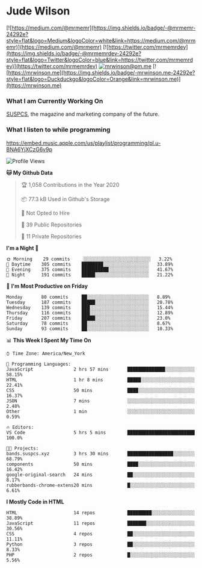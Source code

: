 # Jude Wilson
[![https://medium.com/@mrmemr](https://img.shields.io/badge/-@mrmemr-24292e?style=flat&logo=Medium&logoColor=white&link=https://medium.com/@mrmemr)](https://medium.com/@mrmemr)
[![https://twitter.com/mrmemrdev](https://img.shields.io/badge/-@mrmemrdev-24292e?style=flat&logo=Twitter&logoColor=blue&link=https://twitter.com/mrmemrdev)](https://twitter.com/mrmemrdev)
[![mrwinson@pm.me](https://img.shields.io/badge/-mrwinson@pm.me-24292e?style=flat&logo=ProtonMail&logoColor=Grey&link=mailto:mrwinson@pm.me)](mailto:mrwinson@pm.me)
[![https://mrwinson.me](https://img.shields.io/badge/-mrwinson.me-24292e?style=flat&logo=Duckduckgo&logoColor=Orange&link=mrwinson.me)](https://mrwinson.me) 

### What I am Currently Working On
[SUSPCS](https://suspcs.xyz), the magazine and marketing company of the future.

### What I listen to while programming
https://embed.music.apple.com/us/playlist/programming/pl.u-BNA6YjXCzG6v9p

<!--START_SECTION:waka-->
![Profile Views](http://img.shields.io/badge/Profile%20Views-1-blue)

**🐱 My Github Data** 

> 🏆 1,058 Contributions in the Year 2020
 > 
> 📦 77.3 kB Used in Github's Storage 
 > 
> 🚫 Not Opted to Hire
 > 
> 📜 39 Public Repositories
 > 
> 🔑 11 Private Repositories 

**I'm a Night 🦉** 

```text
🌞 Morning    29 commits     ░░░░░░░░░░░░░░░░░░░░░░░░░   3.22% 
🌆 Daytime    305 commits    ████████░░░░░░░░░░░░░░░░░   33.89% 
🌃 Evening    375 commits    ██████████░░░░░░░░░░░░░░░   41.67% 
🌙 Night      191 commits    █████░░░░░░░░░░░░░░░░░░░░   21.22%

```
📅 **I'm Most Productive on Friday** 

```text
Monday       80 commits     ██░░░░░░░░░░░░░░░░░░░░░░░   8.89% 
Tuesday      187 commits    █████░░░░░░░░░░░░░░░░░░░░   20.78% 
Wednesday    139 commits    ███░░░░░░░░░░░░░░░░░░░░░░   15.44% 
Thursday     116 commits    ███░░░░░░░░░░░░░░░░░░░░░░   12.89% 
Friday       207 commits    █████░░░░░░░░░░░░░░░░░░░░   23.0% 
Saturday     78 commits     ██░░░░░░░░░░░░░░░░░░░░░░░   8.67% 
Sunday       93 commits     ██░░░░░░░░░░░░░░░░░░░░░░░   10.33%

```


📊 **This Week I Spent My Time On** 

```text
⌚︎ Time Zone: America/New_York

💬 Programming Languages: 
JavaScript               2 hrs 57 mins       ██████████████░░░░░░░░░░░   58.15% 
HTML                     1 hr 8 mins         █████░░░░░░░░░░░░░░░░░░░░   22.41% 
CSS                      50 mins             ████░░░░░░░░░░░░░░░░░░░░░   16.37% 
JSON                     7 mins              ░░░░░░░░░░░░░░░░░░░░░░░░░   2.48% 
Other                    1 min               ░░░░░░░░░░░░░░░░░░░░░░░░░   0.59%

🔥 Editors: 
VS Code                  5 hrs 5 mins        █████████████████████████   100.0%

🐱‍💻 Projects: 
bands.suspcs.xyz         3 hrs 30 mins       █████████████████░░░░░░░░   68.79% 
components               50 mins             ████░░░░░░░░░░░░░░░░░░░░░   16.42% 
google-original-search   24 mins             ██░░░░░░░░░░░░░░░░░░░░░░░   8.17% 
rubberbands-chrome-extens20 mins             █░░░░░░░░░░░░░░░░░░░░░░░░   6.61%

```

**I Mostly Code in HTML** 

```text
HTML                     14 repos            █████████░░░░░░░░░░░░░░░░   38.89% 
JavaScript               11 repos            ███████░░░░░░░░░░░░░░░░░░   30.56% 
CSS                      4 repos             ██░░░░░░░░░░░░░░░░░░░░░░░   11.11% 
Python                   3 repos             ██░░░░░░░░░░░░░░░░░░░░░░░   8.33% 
PHP                      2 repos             █░░░░░░░░░░░░░░░░░░░░░░░░   5.56%

```



<!--END_SECTION:waka-->

